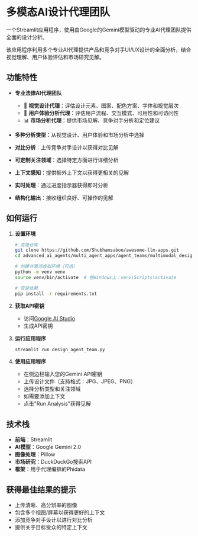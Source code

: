 # 多模态AI设计代理团队

一个Streamlit应用程序，使用由Google的Gemini模型驱动的专业AI代理团队提供全面的设计分析。

该应用程序利用多个专业AI代理提供产品和竞争对手UI/UX设计的全面分析，结合视觉理解、用户体验评估和市场研究见解。

## 功能特性

- **专业法律AI代理团队**

   - 🎨 **视觉设计代理**：评估设计元素、图案、配色方案、字体和视觉层次
   - 🔄 **用户体验分析代理**：评估用户流程、交互模式、可用性和可访问性
   - 📊 **市场分析代理**：提供市场见解、竞争对手分析和定位建议
   
- **多种分析类型**：从视觉设计、用户体验和市场分析中选择
- **对比分析**：上传竞争对手设计以获得对比见解
- **可定制关注领域**：选择特定方面进行详细分析
- **上下文感知**：提供额外上下文以获得更相关的见解
- **实时处理**：通过进度指示器获得即时分析
- **结构化输出**：接收组织良好、可操作的见解

## 如何运行

1. **设置环境**
   ```bash
   # 克隆仓库
   git clone https://github.com/Shubhamsaboo/awesome-llm-apps.git
   cd advanced_ai_agents/multi_agent_apps/agent_teams/multimodal_design_agent_team

   # 创建并激活虚拟环境（可选）
   python -m venv venv
   source venv/bin/activate  # 在Windows上：venv\Scripts\activate

   # 安装依赖
   pip install -r requirements.txt
   ```

2. **获取API密钥**
   - 访问[Google AI Studio](https://aistudio.google.com/apikey)
   - 生成API密钥

3. **运行应用程序**
   ```bash
   streamlit run design_agent_team.py
   ```

4. **使用应用程序**
   - 在侧边栏输入您的Gemini API密钥
   - 上传设计文件（支持格式：JPG、JPEG、PNG）
   - 选择分析类型和关注领域
   - 如需要添加上下文
   - 点击"Run Analysis"获得见解

## 技术栈

- **前端**：Streamlit
- **AI模型**：Google Gemini 2.0
- **图像处理**：Pillow
- **市场研究**：DuckDuckGo搜索API
- **框架**：用于代理编排的Phidata

## 获得最佳结果的提示

- 上传清晰、高分辨率的图像
- 包含多个视图/屏幕以获得更好的上下文
- 添加竞争对手设计以进行对比分析
- 提供关于目标受众的特定上下文